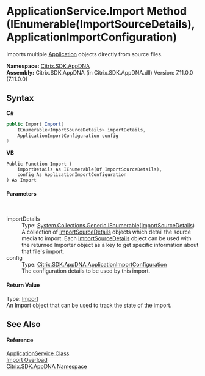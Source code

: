 # ApplicationService.Import Method (IEnumerable(ImportSourceDetails), ApplicationImportConfiguration)
 

Imports multiple <a href="1779bfff-4b29-0f26-8a09-10acdd530bbc">Application</a> objects directly from source files.

**Namespace:**&nbsp;[Citrix.SDK.AppDNA](index.md)<br />**Assembly:**&nbsp;Citrix.SDK.AppDNA (in Citrix.SDK.AppDNA.dll) Version: 7.11.0.0 (7.11.0.0)

## Syntax

**C#**
```csharp
public Import Import(
	IEnumerable<ImportSourceDetails> importDetails,
	ApplicationImportConfiguration config
)
```

**VB**
```vbnet
Public Function Import ( 
	importDetails As IEnumerable(Of ImportSourceDetails),
	config As ApplicationImportConfiguration
) As Import
```


#### Parameters
&nbsp;<dl><dt>importDetails</dt><dd>Type: <a href="http://msdn2.microsoft.com/en-us/library/9eekhta0" target="_blank">System.Collections.Generic.IEnumerable</a>(<a href="9cbebeca-718f-afef-1be7-fd72edc4e3e9">ImportSourceDetails</a>)<br />A collection of <a href="9cbebeca-718f-afef-1be7-fd72edc4e3e9">ImportSourceDetails</a> objects which detail the source media to import. Each <a href="9cbebeca-718f-afef-1be7-fd72edc4e3e9">ImportSourceDetails</a> object can be used with the returned Importer object as a key to get specific information about that file's import.</dd><dt>config</dt><dd>Type: <a href="92c1ca97-a153-42c9-8116-c453cb77a007">Citrix.SDK.AppDNA.ApplicationImportConfiguration</a><br />The configuration details to be used by this import.</dd></dl>

#### Return Value
Type: <a href="45bef3fc-5396-1e03-f577-fb7fe3ec23f9">Import</a><br />An Import object that can be used to track the state of the import.

## See Also


#### Reference
<a href="4190f2b6-31d1-9744-132e-b12e165db1a3">ApplicationService Class</a><br /><a href="bef5f034-72e4-4ad2-955e-fada49d6fb4e">Import Overload</a><br /><a href="fe2d265b-410b-8b11-1eb4-a790e0b062bf">Citrix.SDK.AppDNA Namespace</a><br />